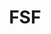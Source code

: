 ---
blog: https://www.fsf.org/blogs/
logohandle: fsf
sort: fsf
title: FSF
twitter: fsf
website: https://www.fsf.org/
wikipedia: https://en.wikipedia.org/wiki/Free_Software_Foundation
---
